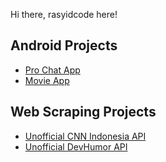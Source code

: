 Hi there, rasyidcode here!
<br>
## Android Projects
- [Pro Chat App](https://github.com/rasyidcode/Pro-Chat-App)
- [Movie App](https://github.com/rasyidcode/MovieApp)
## Web Scraping Projects
- [Unofficial CNN Indonesia API](https://github.com/rasyidcode/Unofficial-CnnIndonesia-API)
- [Unofficial DevHumor API](https://github.com/rasyidcode/Unofficial-DevHumor-API)
